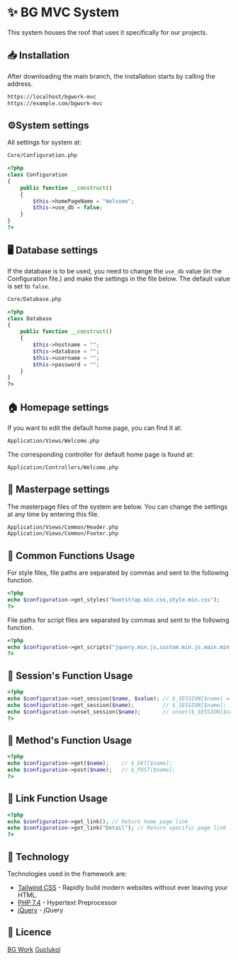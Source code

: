 # ✨ BG MVC System

This system houses the roof that uses it specifically for our projects.

## 📥  Installation

After downloading the main branch, the installation starts by calling the address.

```html
https://localhost/bgwork-mvc
https://example.com/bgwork-mvc
```

## ⚙️System settings

All settings for system at:
```html
Core/Configuration.php
```
```php
<?php
class Configuration
{
    public function __construct()
    {
        $this->homePageName = "Welcome";
        $this->use_db = false;
    }
}
?>
```
## 🖥️ Database settings
If the database is to be used, you need to change the `use_db` value (in the Configuration file.) and make the settings in the file below. The default value is set to `false`.
```html
Core/Database.php
```
```php
<?php
class Database
{
    public function __construct()
    {
        $this->hostname = "";
        $this->database = "";
        $this->username = "";
        $this->password = "";
    }
}
?>
```
## 🏠 Homepage settings
If you want to edit the default home page, you can find it at:
```html
Application/Views/Welcome.php
```
The corresponding controller for default home page is found at:
```html
Application/Controllers/Welcome.php
```
## 📃 Masterpage settings
The masterpage files of the system are below. You can change the settings at any time by entering this file.
```html
Application/Views/Common/Header.php
Application/Views/Common/Footer.php
```

## 📃 Common Functions Usage
For style files, file paths are separated by commas and sent to the following function.
```php
<?php
echo $configuration->get_styles("bootstrap.min.css,style.min.css");
?>
```
File paths for script files are separated by commas and sent to the following function.
```php
<?php
echo $configuration->get_scripts("jquery.min.js,custom.min.js,main.min.js");
?>
```
## 📃 Session's Function Usage
```php
<?php
echo $configuration->set_session($name, $value); // $_SESSION[$name] = $value;
echo $configuration->get_session($name);         // $_SESSION[$name];
echo $configuration->unset_session($name);       // unset($_SESSION[$name]);
?>
```
## 📃 Method's Function Usage
```php
<?php
echo $configuration->get($name);    // $_GET[$name];
echo $configuration->post($name);   // $_POST[$name];
?>
```

## 🔗 Link Function Usage
```php
<?php
echo $configuration->get_link(); // Return home page link
echo $configuration->get_link("Detail"); // Return specific page link
?>
```
## 📃 Technology
Technologies used in the framework are:
- [Tailwind CSS](https://tailwindcss.com/) - Rapidly build modern websites without ever leaving your HTML.
- [PHP 7.4](https://www.php.net/) - Hypertext Preprocessor
- [jQuery](https://jquery.com/) - jQuery

## 🔰 Licence
[BG Work](https://bgwork.co)
[Guclukol](https://guclukol.net)
